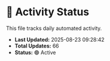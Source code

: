 # 🤖 Activity Status

This file tracks daily automated activity.

- **Last Updated:** 2025-08-23 09:28:42
- **Total Updates:** 66
- **Status:** 🟢 Active
